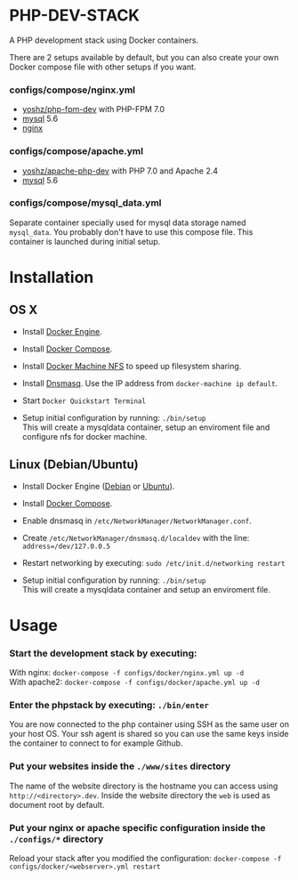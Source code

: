 PHP-DEV-STACK
=============

A PHP development stack using Docker containers.

There are 2 setups available by default, 
but you can also create your own Docker compose file with other setups if you want.

### configs/compose/nginx.yml
* [yoshz/php-fpm-dev](https://hub.docker.com/r/yoshz/php-fpm-dev/) with PHP-FPM 7.0
* [mysql](https://hub.docker.com/_/mysql/) 5.6
* [nginx](https://hub.docker.com/_/nginx/)

### configs/compose/apache.yml
* [yoshz/apache-php-dev](https://hub.docker.com/r/yoshz/php-fpm-dev/) with PHP 7.0 and Apache 2.4
* [mysql](https://hub.docker.com/_/mysql/) 5.6

### configs/compose/mysql_data.yml
Separate container specially used for mysql data storage named `mysql_data`.
You probably don't have to use this compose file. This container is launched during initial setup.


Installation
============

OS X
----

* Install [Docker Engine](https://docs.docker.com/engine/installation/mac/).

* Install [Docker Compose](https://docs.docker.com/compose/install/).

* Install [Docker Machine NFS](https://github.com/adlogix/docker-machine-nfs) to speed up filesystem sharing.

* Install [Dnsmasq](https://passingcuriosity.com/2013/dnsmasq-dev-osx/).
  Use the IP address from `docker-machine ip default`.

* Start `Docker Quickstart Terminal`

* Setup initial configuration by running: `./bin/setup`<br>
  This will create a mysqldata container, setup an enviroment file and configure nfs for docker machine.


Linux (Debian/Ubuntu)
---------------------

* Install Docker Engine ([Debian](https://docs.docker.com/engine/installation/debian/) or [Ubuntu](https://docs.docker.com/engine/installation/ubuntulinux/)).

* Install [Docker Compose](https://docs.docker.com/compose/install/).

* Enable dnsmasq in `/etc/NetworkManager/NetworkManager.conf`.

* Create `/etc/NetworkManager/dnsmasq.d/localdev` with the line: `address=/dev/127.0.0.5`

* Restart networking by executing: `sudo /etc/init.d/networking restart`

* Setup initial configuration by running: `./bin/setup`<br>
  This will create a mysqldata container and setup an enviroment file.


Usage
=====

### Start the development stack by executing:
With nginx: `docker-compose -f configs/docker/nginx.yml up -d`<br>
With apache2: `docker-compose -f configs/docker/apache.yml up -d`<br>

### Enter the phpstack by executing: `./bin/enter`
You are now connected to the php container using SSH as the same user on your host OS.
Your ssh agent is shared so you can use the same keys inside the container to connect to for example Github.

### Put your websites inside the `./www/sites` directory
The name of the website directory is the hostname you can access using `http://<directory>.dev`.
Inside the website directory the `web` is used as document root by default.

### Put your nginx or apache specific configuration inside the `./configs/*` directory
Reload your stack after you modified the configuration: `docker-compose -f configs/docker/<webserver>.yml restart`

